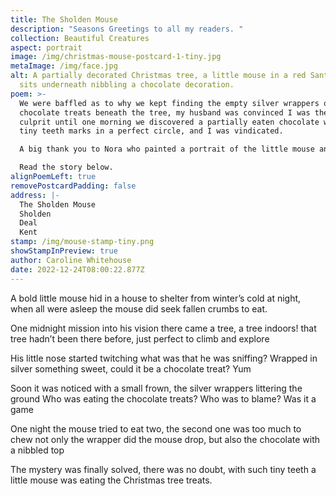 ```yaml
---
title: The Sholden Mouse
description: "Seasons Greetings to all my readers. "
collection: Beautiful Creatures
aspect: portrait
image: /img/christmas-mouse-postcard-1-tiny.jpg
metaImage: /img/face.jpg
alt: A partially decorated Christmas tree, a little mouse in a red Santa hat
  sits underneath nibbling a chocolate decoration.
poem: >-
  We were baffled as to why we kept finding the empty silver wrappers of the
  chocolate treats beneath the tree, my husband was convinced I was the guilty
  culprit until one morning we discovered a partially eaten chocolate with tiny
  tiny teeth marks in a perfect circle, and I was vindicated.

  A big thank you to Nora who painted a portrait of the little mouse and allowed me to include it in the artwork for this postcard. 

  Read the story below.
alignPoemLeft: true
removePostcardPadding: false
address: |-
  The Sholden Mouse
  Sholden
  Deal
  Kent
stamp: /img/mouse-stamp-tiny.png
showStampInPreview: true
author: Caroline Whitehouse
date: 2022-12-24T08:00:22.877Z
---
```

A bold little mouse hid in a house to shelter from winter’s cold
at night, when all were asleep the mouse did seek fallen crumbs to eat.

One midnight mission into his vision there came a tree, a tree indoors! 
that tree hadn’t been there before, just perfect to climb and explore

His little nose started twitching what was that he was sniffing?
Wrapped in silver something sweet, could it be a chocolate treat? Yum

Soon it was noticed with a small frown, the silver wrappers littering the ground
Who was eating the chocolate treats? Who was to blame? Was it a game

One night the mouse tried to eat two, the second one was too much to chew
not only the wrapper did the mouse drop, but also the chocolate with a nibbled top

The mystery was finally solved, there was no doubt, with such tiny teeth
a little mouse was eating the Christmas tree treats.